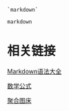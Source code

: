 ```
`markdown`
```
`markdown`

# 相关链接
[Markdown语法大全](https://blog.csdn.net/qq_41261251/article/details/102817673)

[数学公式](https://blog.csdn.net/xt199711/article/details/114418813)

[聚合图床](https://www.superbed.cn/)
